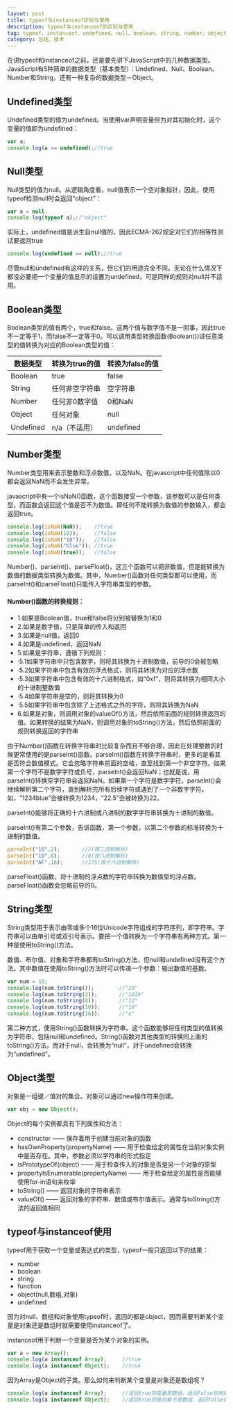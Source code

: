 ```yaml
---
layout: post
title: typeof与instanceof区别与使用
description: typeof与instanceof的区别与使用
tag: typeof、instanceof、undefined、null、boolean、string、number、object
category: 总结、技术
---
```

在讲typeof和instanceof之前，还是要先讲下JavaScript中的几种数据类型。JavaScript有5种简单的数据类型（基本类型）：Undefined、Null、Boolean、Number和String，还有一种复杂的数据类型－Object。

## Undefined类型

Undefined类型的值为undefined。当使用var声明变量但为对其初始化时，这个变量的值即为undefined：

```javascript
var a;
console.log(a == undefined);//true
```

## Null类型

Null类型的值为null。从逻辑角度看，null值表示一个空对象指针，因此，使用typeof检测null时会返回“object”：

```javascript
var a = null;
console.log(typeof a);//"object"
```

实际上，undefined值是派生自null值的，因此ECMA-262规定对它们的相等性测试要返回true

```javascript
console.log(undefined == null);//true
```

尽管null和undefined有这样的关系，但它们的用途完全不同。无论在什么情况下都没必要把一个变量的值显示的设置为undefined，可是同样的规则对null并不适用。

## Boolean类型

Boolean类型的值有两个，true和false。这两个值与数字值不是一回事，因此true不一定等于1，而false不一定等于0。可以调用类型转换函数(Boolean())讲任意类型的值转换为对应的Boolean类型的值：

| 数据类型  | 转换为true的值 | 转换为false的值 |
| --------- | -------------- | --------------- |
| Boolean   | true           | false           |
| String    | 任何非空字符串 | 空字符串        |
| Number    | 任何非0数字值  | 0和NaN          |
| Object    | 任何对象       | null            |
| Undefined | n/a（不适用）  | undefined       |

## Number类型

Number类型用来表示整数和浮点数值，以及NaN。在javascript中任何值除以0都会返回NaN而不会发生异常。

javascript中有一个isNaN()函数，这个函数接受一个参数，该参数可以是任何类型，而函数会返回这个值是否不为数值。即任何不能转换为数值的参数输入，都会返回true。

```javascript
console.log(isNaN(NaN));    //true
console.log(isNaN(10));	    //false
console.log(isNaN("10"));   //false
console.log(isNaN("blue")); //true
console.log(isNaN(true));   //false
```

Number()、parseInt()、parseFloat()，这三个函数可以把非数值，但是能转换为数值的数据类型转换为数值。其中，Number()函数对任何类型都可以使用，而parseInt()和parseFloat()只能传入字符串类型的参数。

#### Number()函数的转换规则：

- 1.如果是Boolean值，true和false将分别被替换为1和0
- 2.如果是数字值，只是简单的传入和返回
- 3.如果是null值，返回0
- 4.如果是undefined，返回NaN
- 5.如果是字符串，遵循下列规则：
- ·5.1如果字符串中只包含数字，则将其转换为十进制数值，前导的0会被忽略
- ·5.2如果字符串中包含有效的浮点格式，则将其转换为对应的浮点数
- ·5.3如果字符串中包含有效的十六进制格式，如“0xf”，则将其转换为相同大小的十进制整数值
- ·5.4如果字符串是空的，则将其转换为0
- ·5.5如果字符串中包含除了上述格式之外的字符，则将其转换为NaN
- 6.如果是对象，则调用对象的valueOf()方法，然后依照前面的规则转换返回的值。如果转换的结果为NaN，则调用对象的toString()方法，然后依照前面的规则转换返回的字符串

由于Number()函数在转换字符串时比较复杂而且不够合理，因此在处理整数的时候更常使用的是parseInt()函数。parseInt()函数在转换字符串时，更多的是看其是否符合数值模式。它会忽略字符串前面的空格，直至找到第一个非空字符。如果第一个字符不是数字字符或负号，parseInt()会返回NaN；也就是说，用parseInt()转换空字符串会返回NaN。如果第一个字符是数字字符，parseInt()会继续解析第二个字符，直到解析完所有后续字符或遇到了一个非数字字符。如，“1234blue”会被转换为1234，“22.5”会被转换为22。

parseInt()能够将正确的十六进制或八进制的数字字符串转换为十进制的数值。

parseInt()有第二个参数，告诉函数，第一个参数，以第二个参数的标准转换为十进制的数值。

```javascript
parseInt("10",2);       //2(按二进制解析)
parseInt("10",8);       //8(按八进制解析)
parseInt("AF",16);      //175(按十六进制解析)
```

parseFloat()函数，将十进制的浮点数的字符串转换为数值型的浮点数。parseFloat()函数会忽略前导的0。

## String类型

String类型用于表示由零或多个16位Unicode字符组成的字符序列，即字符串。字符串可以由单引号或双引号表示。要把一个值转换为一个字符串有两种方式。第一种是使用toString()方法。

数值、布尔值、对象和字符串都有toString()方法，但null和undefined没有这个方法。其中数值在使用toString()方法时可以传递一个参数：输出数值的基数。

```javascript
var num = 10;
console.log(num.toString());        //"10"
console.log(num.toString(2));       //"1010"
console.log(num.toString(8));       //"12"
console.log(num.toString(10));      //"10"
console.log(num.toString(16));      //"a"
```

第二种方式，使用String()函数转换为字符串。这个函数能够将任何类型的值转换为字符串，包括null和undefined。String()函数对其他类型的转换同上面的toString()方法，而对于null，会转换为“null”，对于undefined会转换为“undefined”。

## Object类型

对象是一组键／值对的集合。对象可以通过new操作符来创建。

```javascript
var obj = new Object();
```

Object的每个实例都具有下列属性和方法：
- constructor —— 保存着用于创建当前对象的函数
- hasOwnProperty(propertyName) —— 用于检查给定的属性在当前对象实例中是否存在。其中，参数必须以字符串的形式指定
- isPrototypeOf(object) —— 用于检查传入的对象是否是另一个对象的原型
- propertyIsEnumerable(propertyName) —— 用于检查给定的属性是否能够使用for-in语句来枚举
- toString() —— 返回对象的字符串表示
- valueOf() —— 返回对象的字符串、数值或布尔值表示。通常与toString()方法的返回值相同

## typeof与instanceof使用

typeof用于获取一个变量或表达式的类型，typeof一般只返回以下的结果：
- number
- boolean
- string
- function
- object(null,数组,对象)
- undefined

因为对null、数组和对象使用typeof时，返回的都是object，因而需要判断某个变量是对象还是数组时就需要使用instanceof了。

instanceof用于判断一个变量是否为某个对象的实例。

```javascript
var a = new Array();
console.log(a instanceof Array);     //true
console.log(a instanceof Object);    //true
```

因为Array是Object的子类。那么如何来判断某个变量是对象还是数组呢？

```javascript
console.log(a instanceof Array);     //返回true则变量是数组，返回false则判断下一条
console.log(a instanceof Object);    //返回true则是对象不是数组，返回false则既不是对象也不是数组
```

